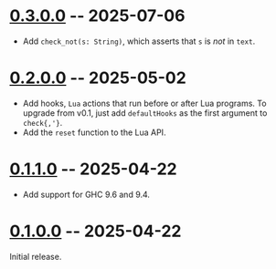 # [0.3.0.0] -- 2025-07-06

[0.3.0.0]: https://github.com/GaloisInc/oughta/releases/tag/v0.3.0.0

- Add `check_not(s: String)`, which asserts that `s` is *not* in `text`.

# [0.2.0.0] -- 2025-05-02

[0.2.0.0]: https://github.com/GaloisInc/oughta/releases/tag/v0.2.0.0

- Add hooks, `Lua` actions that run before or after Lua programs. To upgrade
  from v0.1, just add `defaultHooks` as the first argument to `check{,'}`.
- Add the `reset` function to the Lua API.

# [0.1.1.0] -- 2025-04-22

[0.1.1.0]: https://github.com/GaloisInc/oughta/releases/tag/v0.1.1.0

- Add support for GHC 9.6 and 9.4.

# [0.1.0.0] -- 2025-04-22

[0.1.0.0]: https://github.com/GaloisInc/oughta/releases/tag/v0.1.0.0

Initial release.

